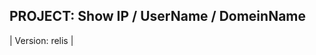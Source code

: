 PROJECT: Show IP / UserName / DomeinName
------------------------------------------------------------
| Version: relis |



